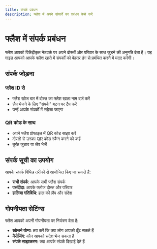 ```yaml
---
title: संपर्क प्रबंधन
description: फ्लैश में अपने संपर्कों का प्रबंधन कैसे करें
---
```


# फ्लैश में संपर्क प्रबंधन

फ्लैश आपको विकेंद्रीकृत नेटवर्क पर अपने दोस्तों और परिवार के साथ जुड़ने की अनुमति देता है। यह गाइड आपको आपके फ्लैश खाते में संपर्कों को बेहतर ढंग से प्रबंधित करने में मदद करेगी।

## संपर्क जोड़ना

### फ्लैश ID से
- फ्लैश खोज बार में दोस्त का फ्लैश खाता नाम दर्ज करें
- ज़ैप भेजने के लिए "संपर्क" बटन पर टैप करें
- उन्हें आपके संपर्कों में सहेजा जाएगा

### QR कोड के साथ
- अपने फ्लैश प्रोफाइल में QR कोड साझा करें
- दोस्तों से उनका QR कोड स्कैन करने को कहें
- तुरंत जुड़ाव या ज़ैप भेजें

## संपर्क सूची का उपयोग

आपके संपर्क विभिन्न तरीकों से आयोजित किए जा सकते हैं:
- **सभी संपर्क**: आपके सभी फ्लैश संपर्क
- **पसंदीदा**: आपके क्लोज दोस्त और परिवार
- **हालिया गतिविधि**: हाल की ज़ैप और संदेश

## गोपनीयता सेटिंग्स

फ्लैश आपको अपनी गोपनीयता पर नियंत्रण देता है:
- **खोजने योग्य**: तय करें कि क्या लोग आपको ढूँढ सकते हैं
- **मैसेजिंग**: कौन आपको संदेश भेज सकता है
- **संपर्क साझाकरण**: क्या आपके संपर्क दिखाई देते हैं